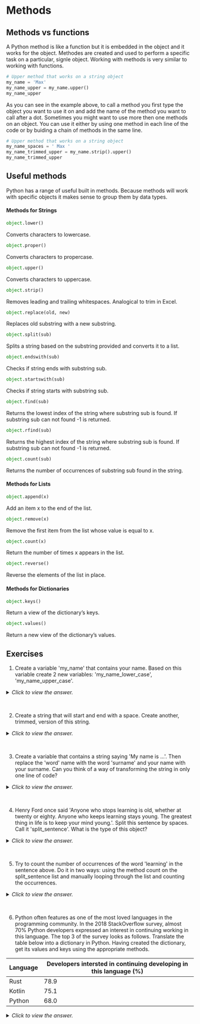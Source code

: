 # Methods

## Methods vs functions

A Python method is like a function but it is embedded in the object and it works for the object. Methodes are created and used to perform a specific task on a particular, signle object. Working with methods is very similar to working with functions.

```python
# Upper method that works on a string object
my_name = 'Max'
my_name_upper = my_name.upper()
my_name_upper
```

As you can see in the example above, to call a method you first type the object you want to use it on and add the name of the method you want to call after a dot. Sometimes you might want to use more then one methods on an object. You can use it either by using one method in each line of the code or by buiding a chain of methods in the same line.


```python
# Upper method that works on a string object
my_name_spaces = ' Max '
my_name_trimmed_upper = my_name.strip().upper()
my_name_trimmed_upper
```

## Useful methods

Python has a range of useful built in methods. Because methods will work with specific objects it makes sense to group them by data types.

#### Methods for Strings

```python
object.lower()
```

Converts characters to lowercase.

```python
object.proper()
```

Converts characters to propercase.

```python
object.upper()
```

Converts characters to uppercase.

```python
object.strip()
```

Removes leading and trailing whitespaces. Analogical to trim in Excel.

```python
object.replace(old, new)
```

Replaces old substring with a new substring.

```python
object.split(sub)
```

Splits a string based on the substring provided and converts it to a list.

```python
object.endswith(sub)
```

Checks if string ends with substring sub.

```python
object.startswith(sub)
```

Checks if string starts with substring sub.

```python
object.find(sub)
```

Returns the lowest index of the string where substring sub is found. If substring sub can not found -1 is returned.

```python
object.rfind(sub)
```

Returns the highest index of the string where substring sub is found. If substring sub can not found -1 is returned.

```python
object.count(sub)
```

Returns the number of occurrences of substring sub found in the string.

#### Methods for Lists

```python
object.append(x)
```

Add an item x to the end of the list.

```python
object.remove(x)
```

Remove the first item from the list whose value is equal to x.

```python
object.count(x)
```

Return the number of times x appears in the list.

```python
object.reverse()
```

Reverse the elements of the list in place.

#### Methods for Dictionaries

```python
object.keys()
```

Return a view of the dictionary’s keys.

```python
object.values()
```

Return a new view of the dictionary’s values.

## Exercises

1) Create a variable 'my_name' that contains your name. Based on this variable create 2 new variables: 'my_name_lower_case', 'my_name_upper_case'.
<details><summary><i>Click to view the answer.</i></summary>
<p>

```python
my_name = 'Max'
my_name_lower_case = my_name.lower()
my_name_upper_case = my_name.upper()
```

</p>
</details>
<p>&nbsp;</p>

2) Create a string that will start and end with a space. Create another, trimmed, version of this string.
<details><summary><i>Click to view the answer.</i></summary>
<p>

```python
some_string = ' Text '
some_string_trimmed = some_string.strip()
```

</p>
</details>
<p>&nbsp;</p>

3) Create a variable that contains a string saying 'My name is ...'. Then replace the 'word' name with the word 'surname' and your name with your surname. Can you think of a way of transforming the string in only one line of code?
<details><summary><i>Click to view the answer.</i></summary>
<p>

```python
my_name_sentence = 'My name is Max'

my_surname_sentence = my_name_sentence.replace('name', 'surname')
my_surname_sentence = my_surname_sentence.replace('Max', 'Kozlowski')

my_surname_sentence2 = my_name_sentence.replace('name', 'surname').replace('Max', 'Kozlowski')
```

</p>
</details>
<p>&nbsp;</p>

4) Henry Ford once said 'Anyone who stops learning is old, whether at twenty or eighty. Anyone who keeps learning stays young. The greatest thing in life is to keep your mind young.'. Split this sentence by spaces. Call it 'split_sentence'. What is the type of this object?
<details><summary><i>Click to view the answer.</i></summary>
<p>

```python
sentence = 'Anyone who stops learning is old, whether at twenty or eighty. Anyone who keeps learning stays young. The greatest thing in life is to keep your mind young.'

split_sentence = sentence.split(' ')
type(split_sentence)
```

</p>
</details>
<p>&nbsp;</p>

5) Try to count the number of occurrences of the word 'learning' in the sentence above. Do it in two ways: using the method count on the split_sentence list and manually looping through the list and counting the occurrences.
<details><summary><i>Click to view the answer.</i></summary>
<p>

```python
split_sentence.count('learning')

x=0
for word in split_sentence:
  if word == 'learning':
    x+=1
```

</p>
</details>
<p>&nbsp;</p>

6) Python often features as one of the most loved languages in the programming community. In the 2018 StackOverflow survey, almost 70% Python developers expressed an interest in continuing working in this language. The top 3 of the survey looks as follows. Translate the table below into a dictionary in Python. Having created the dictionary, get its values and keys using the appropriate methods.

| Language  | Developers intersted in continuing developing in this language (%) |
| ------------- | ------------- |
| Rust  | 78.9  |
| Kotlin  | 75.1 |
| Python  | 68.0  |

<details><summary><i>Click to view the answer.</i></summary>
<p>

```python
loved_programming_languages = {'Rust':78.9, 'Kotlin':75.1, 'Python':68.0}
loved_programming_languages.keys()
loved_programming_languages.values()
```

</p>
</details>
<p>&nbsp;</p>
